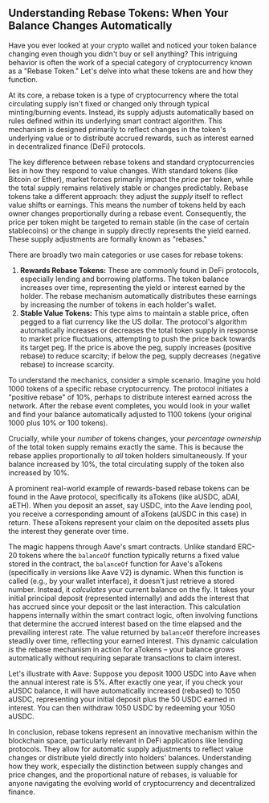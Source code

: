 ## Understanding Rebase Tokens: When Your Balance Changes Automatically

Have you ever looked at your crypto wallet and noticed your token balance changing even though you didn't buy or sell anything? This intriguing behavior is often the work of a special category of cryptocurrency known as a "Rebase Token." Let's delve into what these tokens are and how they function.

At its core, a rebase token is a type of cryptocurrency where the total circulating supply isn't fixed or changed only through typical minting/burning events. Instead, its supply adjusts automatically based on rules defined within its underlying smart contract algorithm. This mechanism is designed primarily to reflect changes in the token's underlying value or to distribute accrued rewards, such as interest earned in decentralized finance (DeFi) protocols.

The key difference between rebase tokens and standard cryptocurrencies lies in how they respond to value changes. With standard tokens (like Bitcoin or Ether), market forces primarily impact the *price* per token, while the total supply remains relatively stable or changes predictably. Rebase tokens take a different approach: they adjust the *supply* itself to reflect value shifts or earnings. This means the number of tokens held by each owner changes proportionally during a rebase event. Consequently, the price per token might be targeted to remain stable (in the case of certain stablecoins) or the change in supply directly represents the yield earned. These supply adjustments are formally known as "rebases."

There are broadly two main categories or use cases for rebase tokens:

1.  **Rewards Rebase Tokens:** These are commonly found in DeFi protocols, especially lending and borrowing platforms. The token balance increases over time, representing the yield or interest earned by the holder. The rebase mechanism automatically distributes these earnings by increasing the number of tokens in each holder's wallet.
2.  **Stable Value Tokens:** This type aims to maintain a stable price, often pegged to a fiat currency like the US dollar. The protocol's algorithm automatically increases or decreases the total token supply in response to market price fluctuations, attempting to push the price back towards its target peg. If the price is above the peg, supply increases (positive rebase) to reduce scarcity; if below the peg, supply decreases (negative rebase) to increase scarcity.

To understand the mechanics, consider a simple scenario. Imagine you hold 1000 tokens of a specific rebase cryptocurrency. The protocol initiates a "positive rebase" of 10%, perhaps to distribute interest earned across the network. After the rebase event completes, you would look in your wallet and find your balance automatically adjusted to 1100 tokens (your original 1000 plus 10% or 100 tokens).

Crucially, while your *number* of tokens changes, your *percentage ownership* of the total token supply remains exactly the same. This is because the rebase applies proportionally to *all* token holders simultaneously. If your balance increased by 10%, the total circulating supply of the token also increased by 10%.

A prominent real-world example of rewards-based rebase tokens can be found in the Aave protocol, specifically its aTokens (like aUSDC, aDAI, aETH). When you deposit an asset, say USDC, into the Aave lending pool, you receive a corresponding amount of aTokens (aUSDC in this case) in return. These aTokens represent your claim on the deposited assets plus the interest they generate over time.

The magic happens through Aave's smart contracts. Unlike standard ERC-20 tokens where the `balanceOf` function typically returns a fixed value stored in the contract, the `balanceOf` function for Aave's aTokens (specifically in versions like Aave V2) is dynamic. When this function is called (e.g., by your wallet interface), it doesn't just retrieve a stored number. Instead, it *calculates* your current balance on the fly. It takes your initial principal deposit (represented internally) and adds the interest that has accrued since your deposit or the last interaction. This calculation happens internally within the smart contract logic, often involving functions that determine the accrued interest based on the time elapsed and the prevailing interest rate. The value returned by `balanceOf` therefore increases steadily over time, reflecting your earned interest. This dynamic calculation *is* the rebase mechanism in action for aTokens – your balance grows automatically without requiring separate transactions to claim interest.

Let's illustrate with Aave: Suppose you deposit 1000 USDC into Aave when the annual interest rate is 5%. After exactly one year, if you check your aUSDC balance, it will have automatically increased (rebased) to 1050 aUSDC, representing your initial deposit plus the 50 USDC earned in interest. You can then withdraw 1050 USDC by redeeming your 1050 aUSDC.

In conclusion, rebase tokens represent an innovative mechanism within the blockchain space, particularly relevant in DeFi applications like lending protocols. They allow for automatic supply adjustments to reflect value changes or distribute yield directly into holders' balances. Understanding how they work, especially the distinction between supply changes and price changes, and the proportional nature of rebases, is valuable for anyone navigating the evolving world of cryptocurrency and decentralized finance.